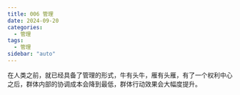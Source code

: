 ```yaml
---
title: 006 管理
date: 2024-09-20
categories:
  - 管理
tags:
  - 管理
sidebar: "auto"
---
```




在人类之前，就已经具备了管理的形式，牛有头牛，雁有头雁，有了一个权利中心之后，群体内部的协调成本会降到最低，群体行动效果会大幅度提升。



